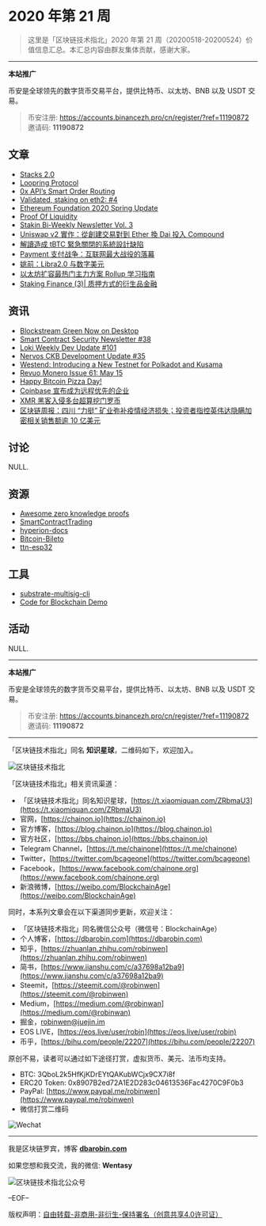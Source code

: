 # 2020 年第 21 周

> 这里是「区块链技术指北」2020 年第 21 周（20200518-20200524）价值信息汇总。本汇总内容由群友集体贡献，感谢大家。

***

**本站推广**

币安是全球领先的数字货币交易平台，提供比特币、以太坊、BNB 以及 USDT 交易。

> 币安注册: https://accounts.binancezh.pro/cn/register/?ref=11190872
> 邀请码: **11190872**

## 文章

* [Stacks 2.0](https://bbs.chainon.io/d/5734)
* [Loopring Protocol](https://bbs.chainon.io/d/5735)
* [0x API’s Smart Order Routing](https://bbs.chainon.io/d/5736)
* [Validated, staking on eth2: #4](https://bbs.chainon.io/d/5739)
* [Ethereum Foundation 2020 Spring Update](https://bbs.chainon.io/d/5740)
* [Proof Of Liquidity](https://bbs.chainon.io/d/5743)
* [Stakin Bi-Weekly Newsletter Vol. 3](https://bbs.chainon.io/d/5746)
* [Uniswap v2 實作：從創建交易對到 Ether 換 Dai 投入 Compound](https://bbs.chainon.io/d/5747)
* [解讀造成 tBTC 緊急關閉的系統設計缺陷](https://bbs.chainon.io/d/5749)
* [Payment 支付战争：互联网最大战役的落幕](https://bbs.chainon.io/d/5760)
* [姚前：Libra2.0 与数字美元](https://bbs.chainon.io/d/5761)
* [以太坊扩容最热门主力方案 Rollup 学习指南](https://bbs.chainon.io/d/5762)
* [Staking Finance (3)| 质押方式的衍生品金融](https://bbs.chainon.io/d/5763)

## 资讯

* [Blockstream Green Now on Desktop](https://bbs.chainon.io/d/5737)
* [Smart Contract Security Newsletter #38](https://bbs.chainon.io/d/5738)
* [Loki Weekly Dev Update #101](https://bbs.chainon.io/d/5741)
* [Nervos CKB Development Update #35](https://bbs.chainon.io/d/5742)
* [Westend: Introducing a New Testnet for Polkadot and Kusama](https://bbs.chainon.io/d/5744)
* [Revuo Monero Issue 61: May 15](https://bbs.chainon.io/d/5745)
* [Happy Bitcoin Pizza Day!](https://bbs.chainon.io/d/5748)
* [Coinbase 宣布成为远程优先的企业](https://bbs.chainon.io/d/5750)
* [XMR 黑客入侵多台超算挖门罗币](https://bbs.chainon.io/d/5751)
* [区块链周报：四川 “力挺” 矿业弥补疫情经济损失；投资者指控英伟达隐瞒加密相关销售额逾 10 亿美元](https://bbs.chainon.io/d/5752)

## 讨论

NULL.

## 资源

* [Awesome zero knowledge proofs ](https://bbs.chainon.io/d/5753)
* [SmartContractTrading](https://bbs.chainon.io/d/5754)
* [hyperion-docs](https://bbs.chainon.io/d/5755)
* [Bitcoin-Bileto](https://bbs.chainon.io/d/5758)
* [ttn-esp32](https://bbs.chainon.io/d/5759)

## 工具

* [substrate-multisig-cli](https://bbs.chainon.io/d/5756)
* [Code for Blockchain Demo ](https://bbs.chainon.io/d/5757)

## 活动

NULL.

***

**本站推广**

币安是全球领先的数字货币交易平台，提供比特币、以太坊、BNB 以及 USDT 交易。

> 币安注册: https://accounts.binancezh.pro/cn/register/?ref=11190872
> 邀请码: **11190872**

***

「区块链技术指北」同名 **知识星球**，二维码如下，欢迎加入。

![区块链技术指北](https://cdn.dbarobin.com/3YzonTR.png)

「区块链技术指北」相关资讯渠道：

* 「区块链技术指北」同名知识星球，[https://t.xiaomiquan.com/ZRbmaU3](https://t.xiaomiquan.com/ZRbmaU3)
* 官网，[https://chainon.io](https://chainon.io)
* 官方博客，[https://blog.chainon.io](https://blog.chainon.io)
* 官方社区，[https://bbs.chainon.io](https://bbs.chainon.io)
* Telegram Channel，[https://t.me/chainone](https://t.me/chainone)
* Twitter，[https://twitter.com/bcageone](https://twitter.com/bcageone)
* Facebook，[https://www.facebook.com/chainone.org](https://www.facebook.com/chainone.org)
* 新浪微博，[https://weibo.com/BlockchainAge](https://weibo.com/BlockchainAge)

同时，本系列文章会在以下渠道同步更新，欢迎关注：

* 「区块链技术指北」同名微信公众号（微信号：BlockchainAge）
* 个人博客，[https://dbarobin.com](https://dbarobin.com)
* 知乎，[https://zhuanlan.zhihu.com/robinwen](https://zhuanlan.zhihu.com/robinwen)
* 简书，[https://www.jianshu.com/c/a37698a12ba9](https://www.jianshu.com/c/a37698a12ba9)
* Steemit，[https://steemit.com/@robinwen](https://steemit.com/@robinwen)
* Medium，[https://medium.com/@robinwan](https://medium.com/@robinwan)
* 掘金，[robinwen@juejin.im](https://juejin.im/user/5673ccae60b2260ee435f89a/posts)
* EOS LIVE，[https://eos.live/user/robin](https://eos.live/user/robin)
* 币乎，[https://bihu.com/people/22207](https://bihu.com/people/22207)

原创不易，读者可以通过如下途径打赏，虚拟货币、美元、法币均支持。

* BTC: 3QboL2k5HfKjKDrEYtQAKubWCjx9CX7i8f
* ERC20 Token: 0x8907B2ed72A1E2D283c04613536Fac4270C9F0b3
* PayPal: [https://www.paypal.me/robinwen](https://www.paypal.me/robinwen)
* 微信打赏二维码

![Wechat](https://cdn.dbarobin.com/SzoNl5b.jpg)

***

我是区块链罗宾，博客 **[dbarobin.com](https://dbarobin.com/)**

如果您想和我交流，我的微信: **Wentasy**

![区块链技术指北公众号](https://cdn.dbarobin.com/w0wignb.png)

–EOF–

版权声明：[自由转载-非商用-非衍生-保持署名（创意共享4.0许可证）](http://creativecommons.org/licenses/by-nc-nd/4.0/deed.zh)